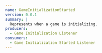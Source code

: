 ```yaml
---
name: GameInitializationStarted
version: 0.0.1
summary: |
  Represents when a game is initializing.
producers:
  - Game Initialization Listener
consumers:
  - Game Initialization Started Listener
---
```


<NodeGraph title="Consumer / Producer Diagram" />
